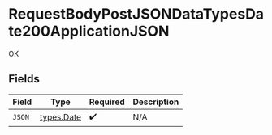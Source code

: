 # RequestBodyPostJSONDataTypesDate200ApplicationJSON

OK


## Fields

| Field                             | Type                              | Required                          | Description                       |
| --------------------------------- | --------------------------------- | --------------------------------- | --------------------------------- |
| `JSON`                            | [types.Date](../../types/date.md) | :heavy_check_mark:                | N/A                               |